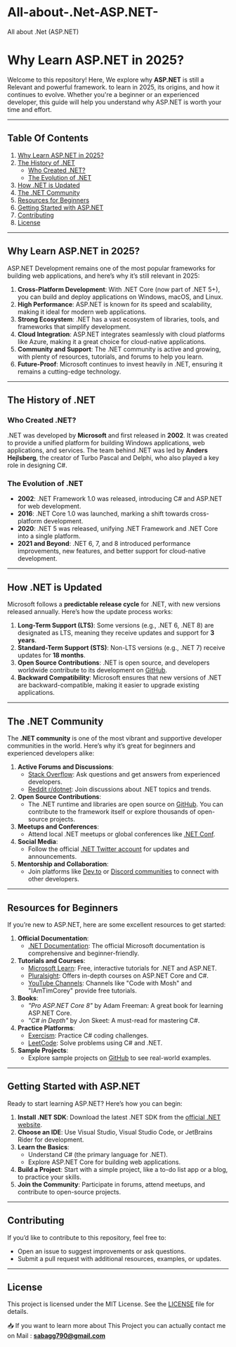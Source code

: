 # All-about-.Net-ASP.NET-
All about .Net (ASP.NET)





# Why Learn ASP.NET in 2025?

Welcome to this repository! Here, We explore why **ASP.NET** is still a Relevant and powerful framework. to learn in 2025, its origins, and how it continues to evolve. Whether you're a beginner or an experienced developer, this guide will help you understand why ASP.NET is worth your time and effort.

---

## Table Of Contents
1. [Why Learn ASP.NET in 2025?](#why-learn-aspnet-in-2025)
2. [The History of .NET](#the-history-of-net)
   - [Who Created .NET?](#who-created-net)
   - [The Evolution of .NET](#the-evolution-of-net)
3. [How .NET is Updated](#how-net-is-updated)
4. [The .NET Community](#the-net-community)
5. [Resources for Beginners](#resources-for-beginners)
6. [Getting Started with ASP.NET](#getting-started-with-aspnet)
7. [Contributing](#contributing)
8. [License](#license)

---

## Why Learn ASP.NET in 2025?

ASP.NET Development remains one of the most popular frameworks for building web applications, and here’s why it’s still relevant in 2025:

1. **Cross-Platform Development**: With .NET Core (now part of .NET 5+), you can build and deploy applications on Windows, macOS, and Linux.
2. **High Performance**: ASP.NET is known for its speed and scalability, making it ideal for modern web applications.
3. **Strong Ecosystem**: .NET has a vast ecosystem of libraries, tools, and frameworks that simplify development.
4. **Cloud Integration**: ASP.NET integrates seamlessly with cloud platforms like Azure, making it a great choice for cloud-native applications.
5. **Community and Support**: The .NET community is active and growing, with plenty of resources, tutorials, and forums to help you learn.
6. **Future-Proof**: Microsoft continues to invest heavily in .NET, ensuring it remains a cutting-edge technology.

---

## The History of .NET

### Who Created .NET?
.NET was developed by **Microsoft** and first released in **2002**. It was created to provide a unified platform for building Windows applications, web applications, and services. The team behind .NET was led by **Anders Hejlsberg**, the creator of Turbo Pascal and Delphi, who also played a key role in designing C#.

### The Evolution of .NET
- **2002**: .NET Framework 1.0 was released, introducing C# and ASP.NET for web development.
- **2016**: .NET Core 1.0 was launched, marking a shift towards cross-platform development.
- **2020**: .NET 5 was released, unifying .NET Framework and .NET Core into a single platform.
- **2021 and Beyond**: .NET 6, 7, and 8 introduced performance improvements, new features, and better support for cloud-native development.

---

## How .NET is Updated

Microsoft follows a **predictable release cycle** for .NET, with new versions released annually. Here’s how the update process works:

1. **Long-Term Support (LTS)**: Some versions (e.g., .NET 6, .NET 8) are designated as LTS, meaning they receive updates and support for **3 years**.
2. **Standard-Term Support (STS)**: Non-LTS versions (e.g., .NET 7) receive updates for **18 months**.
3. **Open Source Contributions**: .NET is open source, and developers worldwide contribute to its development on [GitHub](https://github.com/dotnet).
4. **Backward Compatibility**: Microsoft ensures that new versions of .NET are backward-compatible, making it easier to upgrade existing applications.

---

## The .NET Community

The **.NET community** is one of the most vibrant and supportive developer communities in the world. Here’s why it’s great for beginners and experienced developers alike:

1. **Active Forums and Discussions**:
   - [Stack Overflow](https://stackoverflow.com/questions/tagged/.net): Ask questions and get answers from experienced developers.
   - [Reddit r/dotnet](https://www.reddit.com/r/dotnet/): Join discussions about .NET topics and trends.
2. **Open Source Contributions**:
   - The .NET runtime and libraries are open source on [GitHub](https://github.com/dotnet). You can contribute to the framework itself or explore thousands of open-source projects.
3. **Meetups and Conferences**:
   - Attend local .NET meetups or global conferences like [.NET Conf](https://www.dotnetconf.net/).
4. **Social Media**:
   - Follow the official [.NET Twitter account](https://twitter.com/dotnet) for updates and announcements.
5. **Mentorship and Collaboration**:
   - Join platforms like [Dev.to](https://dev.to/t/dotnet) or [Discord communities](https://discord.com/invite/dotnet) to connect with other developers.

---

## Resources for Beginners

If you’re new to ASP.NET, here are some excellent resources to get started:

1. **Official Documentation**:
   - [.NET Documentation](https://learn.microsoft.com/en-us/dotnet/): The official Microsoft documentation is comprehensive and beginner-friendly.
2. **Tutorials and Courses**:
   - [Microsoft Learn](https://learn.microsoft.com/en-us/dotnet/): Free, interactive tutorials for .NET and ASP.NET.
   - [Pluralsight](https://www.pluralsight.com/): Offers in-depth courses on ASP.NET Core and C#.
   - [YouTube Channels](https://www.youtube.com/results?search_query=asp.net+beginner): Channels like "Code with Mosh" and "IAmTimCorey" provide free tutorials.
3. **Books**:
   - *"Pro ASP.NET Core 8"* by Adam Freeman: A great book for learning ASP.NET Core.
   - *"C# in Depth"* by Jon Skeet: A must-read for mastering C#.
4. **Practice Platforms**:
   - [Exercism](https://exercism.org/tracks/csharp): Practice C# coding challenges.
   - [LeetCode](https://leetcode.com/): Solve problems using C# and .NET.
5. **Sample Projects**:
   - Explore sample projects on [GitHub](https://github.com/topics/aspnet-core) to see real-world examples.

---

## Getting Started with ASP.NET

Ready to start learning ASP.NET? Here’s how you can begin:

1. **Install .NET SDK**: Download the latest .NET SDK from the [official .NET website](https://dotnet.microsoft.com/).
2. **Choose an IDE**: Use Visual Studio, Visual Studio Code, or JetBrains Rider for development.
3. **Learn the Basics**:
   - Understand C# (the primary language for .NET).
   - Explore ASP.NET Core for building web applications.
4. **Build a Project**: Start with a simple project, like a to-do list app or a blog, to practice your skills.
5. **Join the Community**: Participate in forums, attend meetups, and contribute to open-source projects.

---

## Contributing

If you’d like to contribute to this repository, feel free to:
- Open an issue to suggest improvements or ask questions.
- Submit a pull request with additional resources, examples, or updates.

---

## License

This project is licensed under the MIT License. See the [LICENSE](LICENSE) file for details.

 📥  If you want to learn more about This Project you can actually contact me on Mail : **sabagg790@gmail.com**
